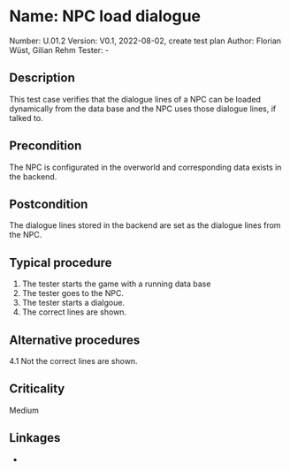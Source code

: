 # Name: NPC load dialogue

Number: U.01.2 
Version: V0.1, 2022-08-02, create test plan 
Author: Florian Wüst, Gilian Rehm
Tester: -

## Description

This test case verifies that the dialogue lines of a NPC can be loaded dynamically from the data base 
and the NPC uses those dialogue lines, if talked to. 

## Precondition

The NPC is configurated in the overworld and corresponding data exists in the backend.

## Postcondition

The dialogue lines stored in the backend are set as the dialogue lines from the NPC. 

## Typical procedure

1. The tester starts the game with a running data base
2. The tester goes to the NPC.
3. The tester starts a dialgoue. 
3. The correct lines are shown.

## Alternative procedures

4.1 Not the correct lines are shown. 

## Criticality

Medium

## Linkages

-

